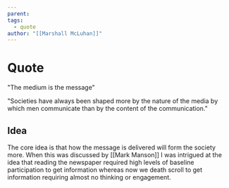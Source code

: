 ```yaml
---
parent: 
tags:
  - quote
author: "[[Marshall McLuhan]]"
---
```

# Quote
"The medium is the message"

"Societies have always been shaped more by the nature of the media by which men communicate than by the content of the communication."

## Idea
The core idea is that how the message is delivered will form the society more. When this was discussed by [[Mark Manson]] I was intrigued at the idea that reading the newspaper required high levels of baseline participation to get information whereas now we death scroll to get information requiring almost no thinking or engagement.